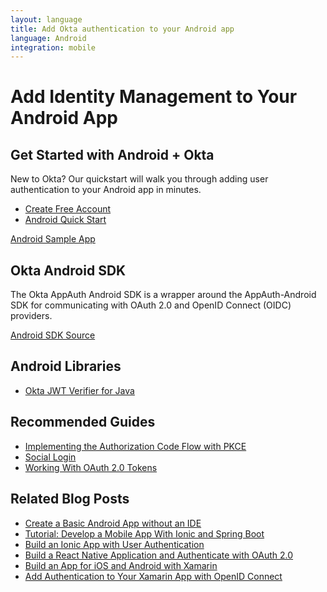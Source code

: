 ```yaml
---
layout: language
title: Add Okta authentication to your Android app
language: Android
integration: mobile
---
```


# <i class='icon-48 docsPage code-android'></i> Add Identity Management to Your Android App

## Get Started with Android + Okta

New to Okta? Our quickstart will walk you through adding user authentication to your Android app in minutes.

<ul class='language-ctas'>
	<li>
		<a href='https://developer.okta.com/signup/' class='code-button highlighted' data-proofer-ignore>
			<span>Create Free Account</span>
		</a>
	</li>
	<li>
		<a href='/quickstart/#/widget' class='code-button inverse' data-proofer-ignore>
			<span>Android Quick Start</span>
		</a>
	</li>
</ul>

<a href='https://github.com/okta/okta-sdk-appauth-android'>
	<span class='fa fa-github'></span> <span>Android Sample App</span>
</a>

## Okta Android SDK

The Okta AppAuth Android SDK is a wrapper around the AppAuth-Android SDK for communicating with OAuth 2.0 and OpenID Connect (OIDC) providers.

<a href='https://github.com/okta/okta-sdk-appauth-android'>
	<span class='fa fa-github'></span> <span>Android SDK Source</span>
</a>

## Android Libraries

<ul class="language-libraries">
	<li>
		<a href="https://github.com/okta/okta-jwt-verifier-java">
			<span class='fa fa-github'></span> <span>Okta JWT Verifier for Java</span>
		</a>
	</li>
</ul>

## Recommended Guides

<ul class="language-list">
	<li>
		<a href="https://developer.okta.com/authentication-guide/implementing-authentication/auth-code-pkce">Implementing the Authorization Code Flow with PKCE</a>
	</li>
	<li>
		<a href="https://developer.okta.com/authentication-guide/social-login/">Social Login</a>
	</li>
	<li>
		<a href="https://developer.okta.com/authentication-guide/tokens/">Working With OAuth 2.0 Tokens</a>
	</li>
</ul>

## Related Blog Posts

<ul class="language-list">
	<li>
		<a href="https://developer.okta.com/blog/2018/08/10/basic-android-without-an-ide">Create a Basic Android App without an IDE</a>
	</li>
	<li>
		<a href="https://developer.okta.com/blog/2017/05/17/develop-a-mobile-app-with-ionic-and-spring-boot">Tutorial: Develop a Mobile App With Ionic and Spring Boot</a>
	</li>
	<li>
		<a href="https://developer.okta.com/blog/2017/08/22/build-an-ionic-app-with-user-authentication">Build an Ionic App with User Authentication</a>
	</li>
	<li>
		<a href="https://developer.okta.com/blog/2018/03/16/build-react-native-authentication-oauth-2">Build a React Native Application and Authenticate with OAuth 2.0</a>
	</li>
	<li>
		<a href="https://developer.okta.com/blog/2018/01/10/build-app-for-ios-android-with-xamarin">Build an App for iOS and Android with Xamarin</a>
	</li>
	<li>
		<a href="https://developer.okta.com/blog/2018/05/01/add-authentication-xamarin-openid-connect">Add Authentication to Your Xamarin App with OpenID Connect</a>
	</li>
</ul>
